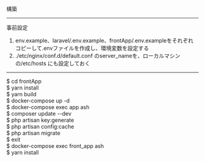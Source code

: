 構築  

---------------  
事前設定  
1. env.example、laravel/.env.example、frontApp/.env.exampleをそれぞれコピーして.envファイルを作成し、環境変数を設定する
2. ./etc/nginx/conf.d/default.conf のserver_nameを、ローカルマシンの/etc/hosts  にも設定しておく
---------------  
$ cd frontApp  
$ yarn install  
$ yarn build  
$ docker-compose up -d  
$ docker-compose exec app ash  
$ composer update --dev  
$ php artisan key:generate  
$ php artisan config:cache  
$ php artisan migrate  
$ exit  
$ docker-compose exec front_app ash  
$ yarn install  